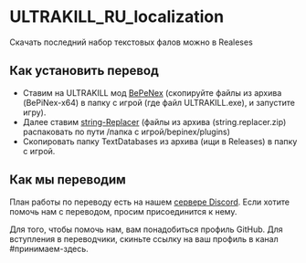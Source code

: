 # ULTRAKILL_RU_localization
Скачать последний набор текстовых фалов можно в Realeses
## Как установить перевод
- Ставим на ULTRAKILL мод [BePeNex](https://github.com/BepInEx/BepInEx/releases) (скопируйте файлы из архива (BePiNex-x64) в папку с игрой (где файл ULTRAKILL.exe), и запустите игру).
- Далее ставим [string-Replacer](https://github.com/Dazegambler/string-Replacer/releases/tag/1.0.2) (файлы из архива (string.replacer.zip) распаковать по пути /папка с игрой/bepinex/plugins)
- Скопировать папку TextDatabases из архива (ищи в Releases) в папку с игрой.

## Как мы переводим
План работы по переводу есть на нашем [сервере Discord](https://discord.gg/y5Br6gbXDV). Если хотите помочь нам с переводом, просим присоединится к нему.

Для того, чтобы помочь нам, вам понадобиться профиль GitHub. Для вступления в переводчики, скиньте ссылку на ваш профиль в канал #принимаем-здесь.

